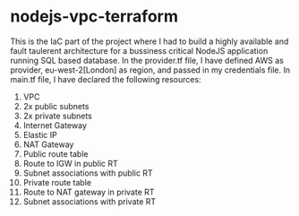 # nodejs-vpc-terraform


This is the IaC part of the project where I had to build a highly available and fault taulerent architecture for a bussiness critical NodeJS application running SQL based database. In the provider.tf file, I have defined AWS as provider, eu-west-2[London] as region, and passed in my credentials file. In main.tf file, I have declared the following resources:

1) VPC
2) 2x public subnets
3) 2x private subnets
4) Internet Gateway
5) Elastic IP
6) NAT Gateway
7) Public route table
8) Route to IGW in public RT
9) Subnet associations with public RT
10) Private route table
11) Route to NAT gateway in private RT
12) Subnet associations with private RT
